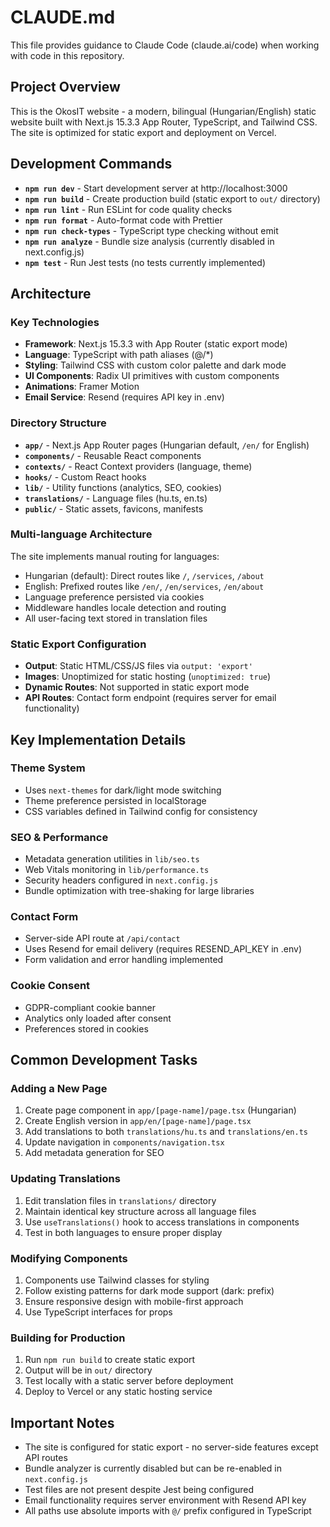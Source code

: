 # CLAUDE.md

This file provides guidance to Claude Code (claude.ai/code) when working with code in this repository.

## Project Overview

This is the OkosIT website - a modern, bilingual (Hungarian/English) static website built with Next.js 15.3.3 App Router, TypeScript, and Tailwind CSS. The site is optimized for static export and deployment on Vercel.

## Development Commands

- **`npm run dev`** - Start development server at http://localhost:3000
- **`npm run build`** - Create production build (static export to `out/` directory)
- **`npm run lint`** - Run ESLint for code quality checks
- **`npm run format`** - Auto-format code with Prettier
- **`npm run check-types`** - TypeScript type checking without emit
- **`npm run analyze`** - Bundle size analysis (currently disabled in next.config.js)
- **`npm test`** - Run Jest tests (no tests currently implemented)

## Architecture

### Key Technologies
- **Framework**: Next.js 15.3.3 with App Router (static export mode)
- **Language**: TypeScript with path aliases (@/*)
- **Styling**: Tailwind CSS with custom color palette and dark mode
- **UI Components**: Radix UI primitives with custom components
- **Animations**: Framer Motion
- **Email Service**: Resend (requires API key in .env)

### Directory Structure
- **`app/`** - Next.js App Router pages (Hungarian default, `/en/` for English)
- **`components/`** - Reusable React components
- **`contexts/`** - React Context providers (language, theme)
- **`hooks/`** - Custom React hooks
- **`lib/`** - Utility functions (analytics, SEO, cookies)
- **`translations/`** - Language files (hu.ts, en.ts)
- **`public/`** - Static assets, favicons, manifests

### Multi-language Architecture
The site implements manual routing for languages:
- Hungarian (default): Direct routes like `/`, `/services`, `/about`
- English: Prefixed routes like `/en/`, `/en/services`, `/en/about`
- Language preference persisted via cookies
- Middleware handles locale detection and routing
- All user-facing text stored in translation files

### Static Export Configuration
- **Output**: Static HTML/CSS/JS files via `output: 'export'`
- **Images**: Unoptimized for static hosting (`unoptimized: true`)
- **Dynamic Routes**: Not supported in static export mode
- **API Routes**: Contact form endpoint (requires server for email functionality)

## Key Implementation Details

### Theme System
- Uses `next-themes` for dark/light mode switching
- Theme preference persisted in localStorage
- CSS variables defined in Tailwind config for consistency

### SEO & Performance
- Metadata generation utilities in `lib/seo.ts`
- Web Vitals monitoring in `lib/performance.ts`
- Security headers configured in `next.config.js`
- Bundle optimization with tree-shaking for large libraries

### Contact Form
- Server-side API route at `/api/contact`
- Uses Resend for email delivery (requires RESEND_API_KEY in .env)
- Form validation and error handling implemented

### Cookie Consent
- GDPR-compliant cookie banner
- Analytics only loaded after consent
- Preferences stored in cookies

## Common Development Tasks

### Adding a New Page
1. Create page component in `app/[page-name]/page.tsx` (Hungarian)
2. Create English version in `app/en/[page-name]/page.tsx`
3. Add translations to both `translations/hu.ts` and `translations/en.ts`
4. Update navigation in `components/navigation.tsx`
5. Add metadata generation for SEO

### Updating Translations
1. Edit translation files in `translations/` directory
2. Maintain identical key structure across all language files
3. Use `useTranslations()` hook to access translations in components
4. Test in both languages to ensure proper display

### Modifying Components
1. Components use Tailwind classes for styling
2. Follow existing patterns for dark mode support (dark: prefix)
3. Ensure responsive design with mobile-first approach
4. Use TypeScript interfaces for props

### Building for Production
1. Run `npm run build` to create static export
2. Output will be in `out/` directory
3. Test locally with a static server before deployment
4. Deploy to Vercel or any static hosting service

## Important Notes

- The site is configured for static export - no server-side features except API routes
- Bundle analyzer is currently disabled but can be re-enabled in `next.config.js`
- Test files are not present despite Jest being configured
- Email functionality requires server environment with Resend API key
- All paths use absolute imports with `@/` prefix configured in TypeScript
